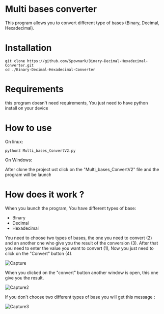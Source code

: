 # Multi bases converter
This program allows you to convert different type of bases (Binary, Decimal, Hexadecimal).

# Installation
```
git clone https://github.com/Spownark/Binary-Decimal-Hexadecimal-Converter.git
cd ./Binary-Decimal-Hexadecimal-Converter
```
# Requirements
this program doesn't need requirements, You just need to have python install on your device

# How to use
On linux:
```
python3 Multi_bases_ConvertV2.py
```
On Windows:

After clone the project ust click on the "Multi_bases_ConvertV2" file and the program will be launch

# How does it work ?
When you launch the program, You have different types of base:
- Binary
- Decimal
- Hexadecimal

You need to choose two types of bases, the one you need to convert (2) and an another one who give you the result of the conversion (3).
After that you need to enter the value you want to convert (1), Now you just need to click on the "Convert" button (4).

![Capture](https://user-images.githubusercontent.com/97993747/150698656-dad74960-23c2-457b-a730-3e568bba5f87.PNG)

When you clicked on the "convert" button another window is open, this one give you the result.

![Capture2](https://user-images.githubusercontent.com/97993747/150698969-0bea24c5-fab7-4f86-a442-8f33b5894c5b.PNG)

If you don't choose two different types of base you will get this message :

![Capture3](https://user-images.githubusercontent.com/97993747/150699313-3f603f7c-64a5-4425-97a8-77d75623ac9d.PNG)
